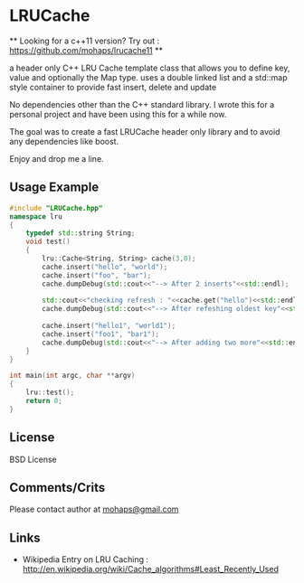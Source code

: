 LRUCache
========
** Looking for a c++11 version? Try out : https://github.com/mohaps/lrucache11 **

a header only C++ LRU Cache template class that allows you to define key, value and optionally the Map type. uses a double linked list and a std::map style container to provide fast insert, delete and update

No dependencies other than the C++ standard library. I wrote this for a personal project and have been using this for a while now.

The goal was to create a fast LRUCache header only library and to avoid any dependencies like boost.

Enjoy and drop me a line.


Usage Example
---------------
```cpp
#include "LRUCache.hpp"
namespace lru
{
	typedef std::string String;
	void test()
	{
		lru::Cache<String, String> cache(3,0);
		cache.insert("hello", "world");
		cache.insert("foo", "bar");
		cache.dumpDebug(std::cout<<"--> After 2 inserts"<<std::endl);
		
		std::cout<<"checking refresh : "<<cache.get("hello")<<std::endl;
		cache.dumpDebug(std::cout<<"--> After refeshing oldest key"<<std::endl);
		
		cache.insert("hello1", "world1");
		cache.insert("foo1", "bar1");
		cache.dumpDebug(std::cout<<"--> After adding two more"<<std::endl);
	}
}

int main(int argc, char **argv)
{
	lru::test();
	return 0;
}
```


License
-------

BSD License


Comments/Crits
---------------

Please contact author at mohaps@gmail.com

Links
--------
* Wikipedia Entry on LRU Caching : http://en.wikipedia.org/wiki/Cache_algorithms#Least_Recently_Used
